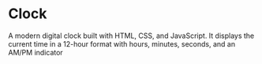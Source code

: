 # Clock
A modern digital clock built with HTML, CSS, and JavaScript. It displays the current time in a 12-hour format with hours, minutes, seconds, and an AM/PM indicator

